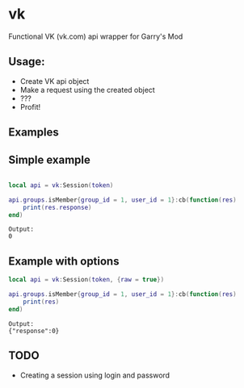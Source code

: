 # vk
Functional VK (vk.com) api wrapper for Garry's Mod

## Usage:
- Create VK api object
- Make a request using the created object
- ???
- Profit!

## Examples
## Simple example
```lua

local api = vk:Session(token)

api.groups.isMember{group_id = 1, user_id = 1}:cb(function(res)
    print(res.response)
end)
```
```
Output:
0
```
## Example with options
```lua
local api = vk:Session(token, {raw = true})

api.groups.isMember{group_id = 1, user_id = 1}:cb(function(res)
    print(res)
end)
```
```
Output:
{"response":0}
```

## TODO

- Creating a session using login and password